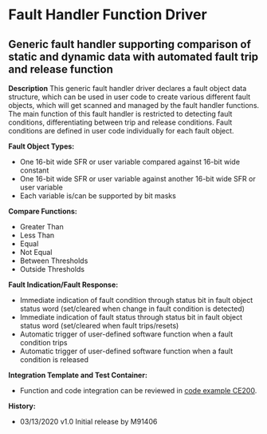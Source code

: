 # Fault Handler Function Driver
## Generic fault handler supporting comparison of static and dynamic data with automated fault trip and release function

**Description**
This generic fault handler driver declares a fault object data structure, which can be used in user code to create various different fault objects, which will get scanned and managed by the fault handler functions.
The main function of this fault handler is restricted to detecting fault conditions, differentiating between trip and release conditions. Fault conditions are defined in user code individually for each fault object.

**Fault Object Types:**

* One 16-bit wide SFR or user variable compared against 16-bit wide constant
* One 16-bit wide SFR or user variable against another 16-bit wide SFR or user variable 
* Each variable is/can be supported by bit masks

**Compare Functions:**

* Greater Than
* Less Than
* Equal
* Not Equal
* Between Thresholds
* Outside Thresholds

**Fault Indication/Fault Response:**

* Immediate indication of fault condition through status bit in fault object status word (set/cleared when change in fault condition is detected)
* Immediate indication of fault status through status bit in fault object status word (set/cleared when fault trips/resets)
* Automatic trigger of user-defined software function when a fault condition trips
* Automatic trigger of user-defined software function when a fault condition is released

**Integration Template and Test Container:**
* Function and code integration can be reviewed in [code example CE200](https://bitbucket.microchip.com/projects/MCU16ASMPSCE/repos/p33c_ce200/browse).

**History:**
* 03/13/2020 v1.0 Initial release by M91406


